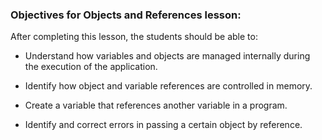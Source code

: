 ### Objectives for Objects and References lesson:

After completing this lesson, the students should be able to:

 - Understand how variables and objects are managed internally during the execution of the application. 

 - Identify how object and variable references are controlled in memory.

 - Create a variable that references another variable in a program.

 - Identify and correct errors in passing a certain object by reference.
